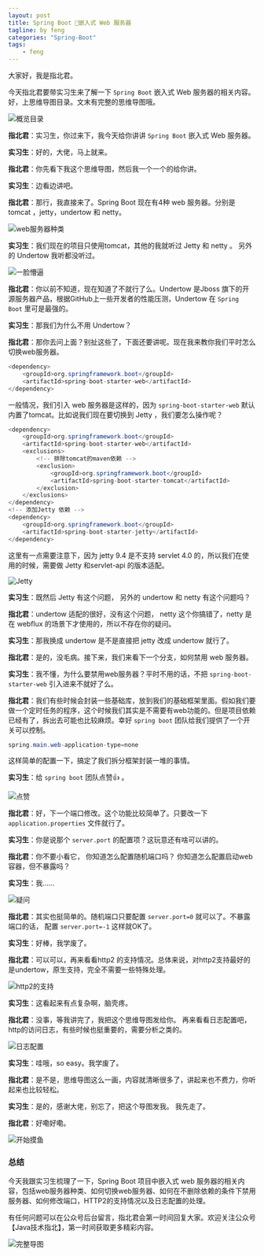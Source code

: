 ```yaml
---
layout: post
title: Spring Boot 嵌入式 Web 服务器
tagline: by feng
categories: "Spring-Boot"
tags: 
    - feng
---
```


大家好，我是指北君。

今天指北君要带实习生来了解一下 `Spring Boot` 嵌入式 Web 服务器的相关内容。好，上思维导图目录。文末有完整的思维导图哦。

![概览目录](http://www.javanorth.cn/assets/images/2021/feng/spring-boot-web-server1.png)

**指北君**：实习生，你过来下，我今天给你讲讲 `Spring Boot` 嵌入式 Web 服务器。

<!--more-->

**实习生**：好的，大佬，马上就来。

**指北君**：你先看下我这个思维导图，然后我一个一个的给你讲。

**实习生**：边看边讲吧。

**指北君**：那行，我直接来了。Spring Boot 现在有4种 web 服务器。分别是 tomcat ，jetty，undertow 和 netty。

![web服务器种类](http://www.javanorth.cn/assets/images/2021/feng/spring-boot-web-server2.png)

**实习生**：我们现在的项目只使用tomcat，其他的我就听过 Jetty 和 netty 。 另外的 Undertow 我听都没听过。

![一脸懵逼](http://www.javanorth.cn/assets/images/2021/feng/spring-boot-web-server3.png)

**指北君**：你以前不知道，现在知道了不就行了么。Undertow 是Jboss 旗下的开源服务器产品，根据GitHub上一些开发者的性能压测，Undertow 在 `Spring Boot` 里可是最强的。

**实习生**：那我们为什么不用 Undertow？

**指北君**：那你去问上面？别扯这些了，下面还要讲呢。现在我来教你我们平时怎么切换web服务器。

```java
<dependency>
    <groupId>org.springframework.boot</groupId>
    <artifactId>spring-boot-starter-web</artifactId>
</dependency>
```

一般情况，我们引入 web 服务器是这样的，因为 `spring-boot-starter-web` 默认内置了tomcat。比如说我们现在要切换到 Jetty ，我们要怎么操作呢？

```java
<dependency>
    <groupId>org.springframework.boot</groupId>
    <artifactId>spring-boot-starter-web</artifactId>
    <exclusions>
        <!-- 排除tomcat的maven依赖 -->
        <exclusion>
            <groupId>org.springframework.boot</groupId>
            <artifactId>spring-boot-starter-tomcat</artifactId>
        </exclusion>
    </exclusions>
</dependency>
<!-- 添加Jetty 依赖 -->
<dependency>
    <groupId>org.springframework.boot</groupId>
    <artifactId>spring-boot-starter-jetty</artifactId>
</dependency>
```

这里有一点需要注意下，因为 jetty 9.4 是不支持 servlet 4.0 的，所以我们在使用的时候，需要做 Jetty 和servlet-api 的版本适配。

![Jetty](http://www.javanorth.cn/assets/images/2021/feng/spring-boot-web-server4.png)

**实习生**：既然后 Jetty 有这个问题， 另外的 undertow 和 netty 有这个问题吗？

**指北君**：undertow 适配的很好，没有这个问题， netty 这个你搞错了，netty 是在 webflux 的场景下才使用的，所以不存在你的疑问。

**实习生**：那我换成 undertow 是不是直接把 jetty 改成 undertow 就行了。

**指北君**：是的，没毛病。接下来，我们来看下一个分支，如何禁用 web 服务器。

**实习生**：我不懂，为什么要禁用web服务器？平时不用的话，不把 `spring-boot-starter-web` 引入进来不就好了么。

**指北君**：我们有些时候会封装一些基础库，放到我们的基础框架里面。假如我们要做一个定时任务的程序，这个时候我们其实是不需要有web功能的。但是项目依赖已经有了，拆出去可能也比较麻烦。幸好 `spring boot` 团队给我们提供了一个开关可以控制。

```java
spring.main.web-application-type=none
```

这样简单的配置一下，搞定了我们拆分框架封装一堆的事情。

**实习生**：给 `spring boot` 团队点赞👍 。

![点赞](http://www.javanorth.cn/assets/images/2021/feng/spring-boot-web-server5.gif)

**指北君**：好，下一个端口修改。这个功能比较简单了。只要改一下 `application.properties` 文件就行了。

**实习生**：你是说那个 `server.port` 的配置项？这玩意还有啥可以讲的。

**指北君**：你不要小看它， 你知道怎么配置随机端口吗？ 你知道怎么配置启动web容器，但不暴露吗？

**实习生**：我……

![疑问](http://www.javanorth.cn/assets/images/2021/feng/spring-boot-web-server6.png)

**指北君**：其实也挺简单的。随机端口只要配置 `server.port=0` 就可以了。不暴露端口的话， 配置 `server.port=-1` 这样就OK了。

**实习生**：好棒，我学废了。

**指北君**：可以可以，再来看看http2 的支持情况。总体来说，对http2支持最好的是undertow，原生支持，完全不需要一些特殊处理。

![http2的支持](http://www.javanorth.cn/assets/images/2021/feng/spring-boot-web-server7.png)

**实习生**：这看起来有点复杂啊，脑壳疼。

**指北君**：没事，等我讲完了，我把这个思维导图发给你。 再来看看日志配置吧，http的访问日志，有些时候也挺重要的，需要分析之类的。

![日志配置](http://www.javanorth.cn/assets/images/2021/feng/spring-boot-web-server8.png)

**实习生**：哇哦，so easy。我学废了。

**指北君**：是不是，思维导图这么一画，内容就清晰很多了，讲起来也不费力，你听起来也比较轻松。

**实习生**：是的，感谢大佬，别忘了，把这个导图发我。 我先走了。

**指北君**：好嘞好嘞。

![开始摸鱼](http://www.javanorth.cn/assets/images/2021/feng/spring-boot-web-server10.png)

### 总结

今天我跟实习生梳理了一下，Spring Boot 项目中嵌入式 web 服务器的相关内容，包括web服务器种类、如何切换web服务器、如何在不删除依赖的条件下禁用服务器、如何修改端口，HTTP2的支持情况以及日志配置的处理。

有任何问题可以在公众号后台留言，指北君会第一时间回复大家。欢迎关注公众号【Java技术指北】，第一时间获取更多精彩内容。

![完整导图](http://www.javanorth.cn/assets/images/2021/feng/spring-boot-web-server9.png)
